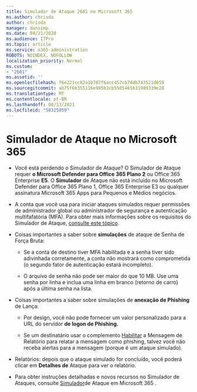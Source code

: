 ```yaml
---
title: Simulador de Ataque 2681 no Microsoft 365
ms.author: chrisda
author: chrisda
manager: dansimp
ms.date: 04/21/2020
ms.audience: ITPro
ms.topic: article
ms.service: o365-administration
ROBOTS: NOINDEX, NOFOLLOW
localization_priority: Normal
ms.custom:
- "2681"
ms.assetid: ''
ms.openlocfilehash: f6e221cc82a1b707f6acc457cb78db743521d859
ms.sourcegitcommit: ab75f66355116e995b3cb5505465b31989339e28
ms.translationtype: MT
ms.contentlocale: pt-BR
ms.lasthandoff: 08/13/2021
ms.locfileid: "58325059"
---
```

# <a name="attack-simulator-in-microsoft-365"></a>Simulador de Ataque no Microsoft 365

- Você está perdendo o Simulador de Ataque? O Simulador de Ataque requer **o Microsoft Defender para Office 365 Plano 2** ou Office 365 Enterprise **E5**. O **Simulador** de Ataque não está incluído no Microsoft Defender para Office 365 Plano 1, Office 365 Enterprise E3 ou qualquer assinatura Microsoft 365 Apps para Pequenos e Médios negócios.

- A conta que você usa para iniciar ataques simulados requer permissões de administrador global ou administrador de segurança e autenticação multifafatória (MFA). Para obter mais informações sobre os requisitos do Simulador de Ataque, [consulte este tópico](https://docs.microsoft.com/microsoft-365/security/office-365-security/attack-simulator).

- Coisas importantes a saber sobre **simulações** de ataque de Senha de Força Bruta:

  - Se a conta de destino tiver MFA habilitada e a senha tiver sido adivinhada corretamente, a conta não mostrará como comprometida (o segundo fator de autenticação estará incompleto).

  - O arquivo de senha não pode ser maior do que 10 MB. Use uma senha por linha e inclua uma linha em branco (retorno de carro) após a última senha na lista.

- Coisas importantes a saber sobre simulações de **anexação de Phishing** de Lança:

  - Por design, você não pode fornecer um valor personalizado para a URL do servidor **de logon de Phishing.**

  - Se um destinatário usar o complemento [Habilitar](https://docs.microsoft.com/microsoft-365/security/office-365-security/enable-the-report-message-add-in) a Mensagem de Relatório para relatar a mensagem como phishing, talvez você não receba alertas para a mensagem (porque é um ataque simulado).

- Relatórios: depois que o ataque simulado for concluído, você poderá clicar em **Detalhes de** Ataque para ver o relatório.

- Para obter instruções detalhadas e novos recursos no Simulador de Ataques, consulte [Simulador](https://docs.microsoft.com/microsoft-365/security/office-365-security/attack-simulator)de Ataque em Microsoft 365 .
